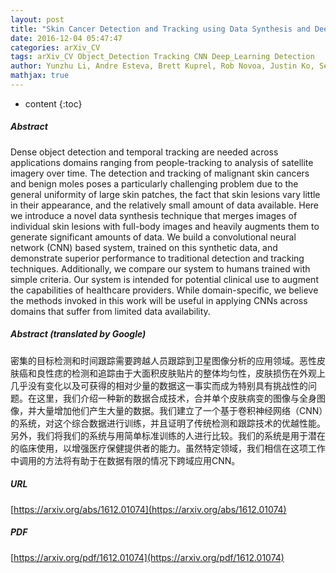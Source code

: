 ```yaml
---
layout: post
title: "Skin Cancer Detection and Tracking using Data Synthesis and Deep Learning"
date: 2016-12-04 05:47:47
categories: arXiv_CV
tags: arXiv_CV Object_Detection Tracking CNN Deep_Learning Detection
author: Yunzhu Li, Andre Esteva, Brett Kuprel, Rob Novoa, Justin Ko, Sebastian Thrun
mathjax: true
---
```


* content
{:toc}

##### Abstract
Dense object detection and temporal tracking are needed across applications domains ranging from people-tracking to analysis of satellite imagery over time. The detection and tracking of malignant skin cancers and benign moles poses a particularly challenging problem due to the general uniformity of large skin patches, the fact that skin lesions vary little in their appearance, and the relatively small amount of data available. Here we introduce a novel data synthesis technique that merges images of individual skin lesions with full-body images and heavily augments them to generate significant amounts of data. We build a convolutional neural network (CNN) based system, trained on this synthetic data, and demonstrate superior performance to traditional detection and tracking techniques. Additionally, we compare our system to humans trained with simple criteria. Our system is intended for potential clinical use to augment the capabilities of healthcare providers. While domain-specific, we believe the methods invoked in this work will be useful in applying CNNs across domains that suffer from limited data availability.

##### Abstract (translated by Google)
密集的目标检测和时间跟踪需要跨越人员跟踪到卫星图像分析的应用领域。恶性皮肤癌和良性痣的检测和追踪由于大面积皮肤贴片的整体均匀性，皮肤损伤在外观上几乎没有变化以及可获得的相对少量的数据这一事实而成为特别具有挑战性的问题。在这里，我们介绍一种新的数据合成技术，合并单个皮肤病变的图像与全身图像，并大量增加他们产生大量的数据。我们建立了一个基于卷积神经网络（CNN）的系统，对这个综合数据进行训练，并且证明了传统检测和跟踪技术的优越性能。另外，我们将我们的系统与用简单标准训练的人进行比较。我们的系统是用于潜在的临床使用，以增强医疗保健提供者的能力。虽然特定领域，我们相信在这项工作中调用的方法将有助于在数据有限的情况下跨域应用CNN。

##### URL
[https://arxiv.org/abs/1612.01074](https://arxiv.org/abs/1612.01074)

##### PDF
[https://arxiv.org/pdf/1612.01074](https://arxiv.org/pdf/1612.01074)

